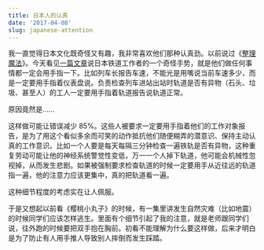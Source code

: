 ```yaml
---
title: 日本人的认真
date: '2017-04-08'
slug: japanese-attention
---
```


我一直觉得日本文化既奇怪又有趣，我非常喜欢他们那种认真劲。以前说过《[整理魔法](/cn/2015/10/tidy/)》。今天看见[一篇文章](http://www.atlasobscura.com/articles/pointing-and-calling-japan-trains)说日本铁道工作者的一个奇怪手势，就是他们做任何事情都一定会用手指一下。比如列车长报告车速，不能光是用嘴说当前车速多少，而是一定要用手指着仪表盘说。负责检查列车进站出站时轨道是否有异物（石头、垃圾、甚至人）的工人一定要用手指着轨道报告说轨道正常。

原因竟然是……

这样做可能让错误减少 85%。这些人被要求一定要用手指着他们的工作对象报告，是为了用这个看似多余而可笑的动作抵抗他们随便糊弄的潜意识、保持主动认真的工作意识。比如一个人要是每天每隔三分钟检查一遍铁轨是否有异物，这种重复劳动可能让他的神经系统警觉性变低，万一一个人掉下轨道，他可能会机械性忽视掉，从而发生悲剧。如果被强制要求检查轨道的时候一定要用手从近往远的轨道指一遍，他的注意力应该更集中，真的把轨道看一遍。

这种细节程度的考虑实在让人佩服。

于是又想起以前看《樱桃小丸子》的时候，有一集里讲发生自然灾难（比如地震）的时候同学们应该怎样逃生。里面有个细节引起了我的注意，就是老师跟同学们说，往外跑的时候要把双手抱在胸前。初看不能理解为什么要这样做，后来才明白是为了防止有人用手推人导致别人摔倒而发生踩踏。
